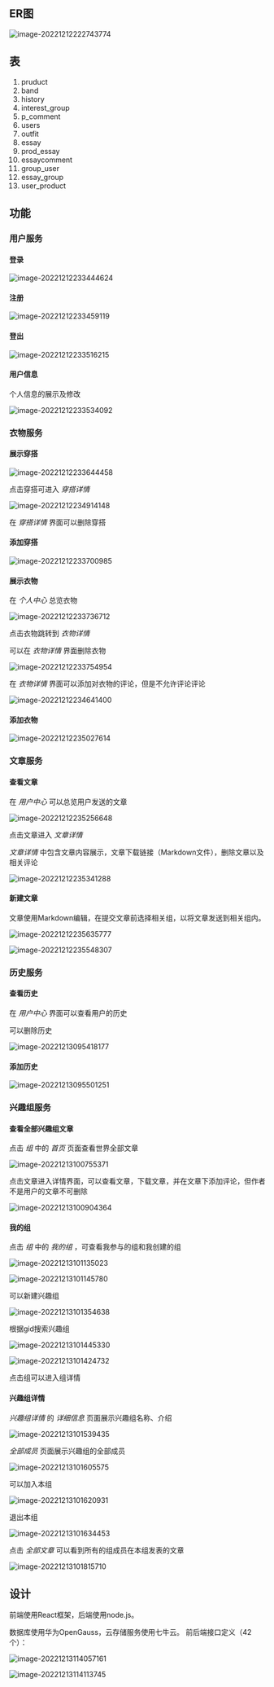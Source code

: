 ## ER图

![image-20221212222743774](readme.assets/image-20221212222743774.png)

## 表

1. pruduct
2. band
3. history
4. interest_group
5. p_comment
6. users
7. outfit
8. essay
9. prod_essay
10. essaycomment
11. group_user
12. essay_group
13. user_product

## 功能

### 用户服务

#### 登录

![image-20221212233444624](readme.assets/image-20221212233444624.png)

#### 注册

![image-20221212233459119](readme.assets/image-20221212233459119.png)

#### 登出

![image-20221212233516215](readme.assets/image-20221212233516215.png)

#### 用户信息

个人信息的展示及修改

![image-20221212233534092](readme.assets/image-20221212233534092.png)

### 衣物服务

#### 展示穿搭

![image-20221212233644458](readme.assets/image-20221212233644458.png)

点击穿搭可进入 *穿搭详情* 

![image-20221212234914148](readme.assets/image-20221212234914148.png)

在 *穿搭详情* 界面可以删除穿搭

#### 添加穿搭

![image-20221212233700985](readme.assets/image-20221212233700985.png)

#### 展示衣物

在 *个人中心* 总览衣物

![image-20221212233736712](readme.assets/image-20221212233736712.png)

点击衣物跳转到 *衣物详情* 

可以在 *衣物详情* 界面删除衣物

![image-20221212233754954](readme.assets/image-20221212233754954.png)

在 *衣物详情* 界面可以添加对衣物的评论，但是不允许评论评论

![image-20221212234641400](readme.assets/image-20221212234641400.png)



#### 添加衣物

![image-20221212235027614](readme.assets/image-20221212235027614.png)

### 文章服务

#### 查看文章

在 *用户中心* 可以总览用户发送的文章

![image-20221212235256648](readme.assets/image-20221212235256648.png)

点击文章进入 *文章详情* 

*文章详情* 中包含文章内容展示，文章下载链接（Markdown文件），删除文章以及相关评论

![image-20221212235341288](readme.assets/image-20221212235341288.png)

#### 新建文章

文章使用Markdown编辑，在提交文章前选择相关组，以将文章发送到相关组内。

![image-20221212235635777](readme.assets/image-20221212235635777.png)

![image-20221212235548307](readme.assets/image-20221212235548307.png)

### 历史服务

#### 查看历史

在 *用户中心* 界面可以查看用户的历史

可以删除历史

![image-20221213095418177](readme.assets/image-20221213095418177.png)

#### 添加历史

![image-20221213095501251](readme.assets/image-20221213095501251.png)

### 兴趣组服务

#### 查看全部兴趣组文章

点击 *组*  中的 *首页* 页面查看世界全部文章

![image-20221213100755371](readme.assets/image-20221213100755371.png)

点击文章进入详情界面，可以查看文章，下载文章，并在文章下添加评论，但作者不是用户的文章不可删除

![image-20221213100904364](readme.assets/image-20221213100904364.png)

#### 我的组

点击 *组* 中的 *我的组* ，可查看我参与的组和我创建的组

![image-20221213101135023](readme.assets/image-20221213101135023.png)

![image-20221213101145780](readme.assets/image-20221213101145780.png)

可以新建兴趣组

![image-20221213101354638](readme.assets/image-20221213101354638.png)

根据gid搜索兴趣组 

![image-20221213101445330](readme.assets/image-20221213101445330.png)

![image-20221213101424732](readme.assets/image-20221213101424732.png)

点击组可以进入组详情

#### 兴趣组详情

*兴趣组详情* 的 *详细信息* 页面展示兴趣组名称、介绍

![image-20221213101539435](readme.assets/image-20221213101539435.png)

*全部成员* 页面展示兴趣组的全部成员

![image-20221213101605575](readme.assets/image-20221213101605575.png)

可以加入本组

![image-20221213101620931](readme.assets/image-20221213101620931.png)

退出本组

![image-20221213101634453](readme.assets/image-20221213101634453.png)

点击 *全部文章* 可以看到所有的组成员在本组发表的文章

![image-20221213101815710](readme.assets/image-20221213101815710.png)



## 设计

前端使用React框架，后端使用node.js。

数据库使用华为OpenGauss，云存储服务使用七牛云。
前后端接口定义（42个）：

![image-20221213114057161](README.assets/image-20221213114057161.png)

![image-20221213114113745](README.assets/image-20221213114113745.png)